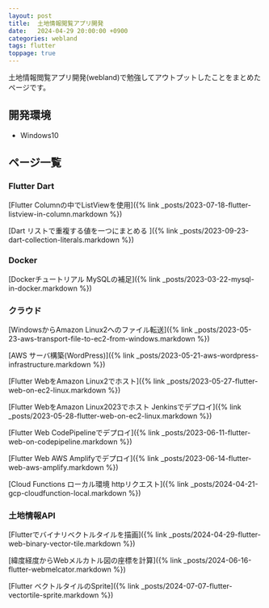 ```yaml
---
layout: post
title:  土地情報閲覧アプリ開発
date:   2024-04-29 20:00:00 +0900
categories: webland
tags: flutter
toppage: true
---
```


土地情報閲覧アプリ開発(webland)で勉強してアウトプットしたことをまとめたページです。

## 開発環境

* Windows10

## ページ一覧

### Flutter Dart

[Flutter Columnの中でListViewを使用]({% link _posts/2023-07-18-flutter-listview-in-column.markdown %})

[Dart リストで重複する値を一つにまとめる ]({% link _posts/2023-09-23-dart-collection-literals.markdown %})

### Docker

[Dockerチュートリアル MySQLの補足]({% link _posts/2023-03-22-mysql-in-docker.markdown %})

### クラウド

[WindowsからAmazon Linux2へのファイル転送]({% link _posts/2023-05-23-aws-transport-file-to-ec2-from-windows.markdown %})

[AWS サーバ構築(WordPress)]({% link _posts/2023-05-21-aws-wordpress-infrastructure.markdown %})

[Flutter WebをAmazon Linux2でホスト]({% link _posts/2023-05-27-flutter-web-on-ec2-linux.markdown %})

[Flutter WebをAmazon Linux2023でホスト Jenkinsでデプロイ]({% link _posts/2023-05-28-flutter-web-on-ec2-linux.markdown %})

[Flutter Web CodePipelineでデプロイ]({% link _posts/2023-06-11-flutter-web-on-codepipeline.markdown %})

[Flutter Web AWS Amplifyでデプロイ]({% link _posts/2023-06-14-flutter-web-aws-amplify.markdown %})

[Cloud Functions ローカル環境 httpリクエスト]({% link _posts/2024-04-21-gcp-cloudfunction-local.markdown %})

### 土地情報API

[Flutterでバイナリベクトルタイルを描画]({% link _posts/2024-04-29-flutter-web-binary-vector-tile.markdown %})

[緯度経度からWebメルカトル図の座標を計算]({% link _posts/2024-06-16-flutter-webmelcator.markdown %})

[Flutter ベクトルタイルのSprite]({% link _posts/2024-07-07-flutter-vectortile-sprite.markdown %})
